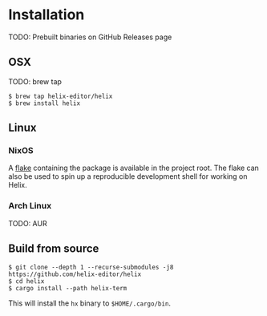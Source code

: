 # Installation

TODO: Prebuilt binaries on GitHub Releases page

## OSX

TODO: brew tap

```
$ brew tap helix-editor/helix
$ brew install helix
```

## Linux

### NixOS

A [flake](https://nixos.wiki/wiki/Flakes) containing the package is available in
the project root. The flake can also be used to spin up a reproducible development
shell for working on Helix.

### Arch Linux

TODO: AUR

## Build from source

```
$ git clone --depth 1 --recurse-submodules -j8 https://github.com/helix-editor/helix
$ cd helix
$ cargo install --path helix-term
```

This will install the `hx` binary to `$HOME/.cargo/bin`.
